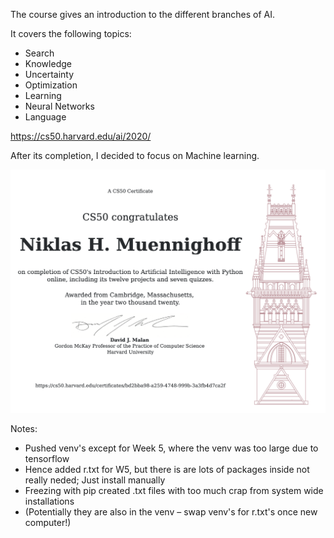 The course gives an introduction to the different branches of AI. 

It covers the following topics:
- Search
- Knowledge
- Uncertainty
- Optimization
- Learning
- Neural Networks
- Language

https://cs50.harvard.edu/ai/2020/

After its completion, I decided to focus on Machine learning. 

![](certificate/CS50xAI.png)










Notes: 
- Pushed venv's except for Week 5, where the venv was too large due to tensorflow
- Hence added r.txt for W5, but there is are lots of packages inside not really neded; Just install manually
- Freezing with pip created .txt files with too much crap from system wide installations 
- (Potentially they are also in the venv – swap venv's for r.txt's once new computer!)
